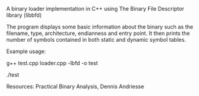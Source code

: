 A binary loader implementation in C++ using The Binary File Descriptor library (libbfd)

The program displays some basic information about the binary such as the filename, type, architecture, endianness and entry point. 
It then prints the number of symbols contained in both static and dynamic symbol tables. 

Example usage:

g++ test.cpp loader.cpp -lbfd -o test

./test <binary file>

Resources: 
Practical Binary Analysis, Dennis Andriesse
